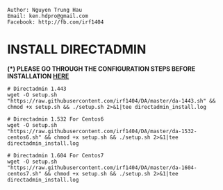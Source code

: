 ```
Author: Nguyen Trung Hau
Email: ken.hdpro@gmail.com
Facebook: http://fb.com/irf1404
```

# INSTALL DIRECTADMIN
<b>(*) PLEASE GO THROUGH THE CONFIGURATION STEPS BEFORE INSTALLATION [HERE](https://github.com/irf1404/DACONFIG)</b>
```
# Directadmin 1.443
wget -O setup.sh "https://raw.githubusercontent.com/irf1404/DA/master/da-1443.sh" && chmod +x setup.sh && ./setup.sh 2>&1|tee directadmin_inѕtall.log

# Directadmin 1.532 For Centos6
wget -O setup.sh "https://raw.githubusercontent.com/irf1404/DA/master/da-1532-centos6.sh" && chmod +x setup.sh && ./setup.sh 2>&1|tee directadmin_inѕtall.log

# Directadmin 1.604 For Centos7
wget -O setup.sh "https://raw.githubusercontent.com/irf1404/DA/master/da-1604-centos7.sh" && chmod +x setup.sh && ./setup.sh 2>&1|tee directadmin_inѕtall.log

```
